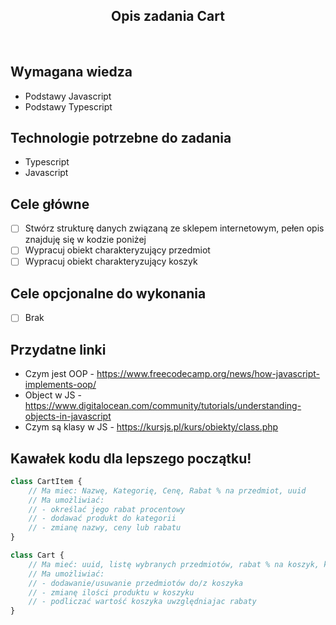<h2 align="center">Opis zadania Cart </h2>

<br>

## Wymagana wiedza
- Podstawy Javascript
- Podstawy Typescript
 
## Technologie potrzebne do zadania

- Typescript
- Javascript

## Cele główne

* [ ] Stwórz strukturę danych związaną ze sklepem internetowym, pełen opis znajduję się w kodzie poniżej
* [ ] Wypracuj obiekt charakteryzujący przedmiot
* [ ] Wypracuj obiekt charakteryzujący koszyk

## Cele opcjonalne do wykonania

* [ ] Brak

## Przydatne linki

- Czym jest OOP - https://www.freecodecamp.org/news/how-javascript-implements-oop/
- Object w JS - https://www.digitalocean.com/community/tutorials/understanding-objects-in-javascript
- Czym są klasy w JS - https://kursjs.pl/kurs/obiekty/class.php

## Kawałek kodu dla lepszego początku!

```javascript
class CartItem { 
    // Ma miec: Nazwę, Kategorię, Cenę, Rabat % na przedmiot, uuid
    // Ma umożliwiać: 
    // - określać jego rabat procentowy
    // - dodawać produkt do kategorii
    // - zmianę nazwy, ceny lub rabatu
}

class Cart { 
    // Ma mieć: uuid, listę wybranych przedmiotów, rabat % na koszyk, kod rabatowy
    // Ma umożliwiać: 
    // - dodawanie/usuwanie przedmiotów do/z koszyka
    // - zmianę ilości produktu w koszyku
    // - podliczać wartość koszyka uwzględniajac rabaty
}
```
